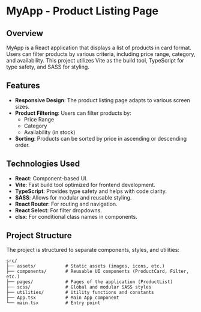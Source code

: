 # MyApp - Product Listing Page

## Overview

MyApp is a React application that displays a list of products in card format. Users can filter products by various criteria, including price range, category, and availability. This project utilizes Vite as the build tool, TypeScript for type safety, and SASS for styling.

## Features

- **Responsive Design**: The product listing page adapts to various screen sizes.
- **Product Filtering**: Users can filter products by:
  - Price Range
  - Category
  - Availability (in stock)
- **Sorting**: Products can be sorted by price in ascending or descending order.

## Technologies Used

- **React**: Component-based UI.
- **Vite**: Fast build tool optimized for frontend development.
- **TypeScript**: Provides type safety and helps with code clarity.
- **SASS**: Allows for modular and reusable styling.
- **React Router**: For routing and navigation.
- **React Select**: For filter dropdowns.
- **clsx**: For conditional class names in components.

## Project Structure

The project is structured to separate components, styles, and utilities:

```plaintext
src/
├── assets/           # Static assets (images, icons, etc.)
├── components/       # Reusable UI components (ProductCard, Filter, etc.)
├── pages/            # Pages of the application (ProductList)
├── scss/             # Global and modular SASS styles
├── utilities/        # Utility functions and constants
├── App.tsx           # Main App component
└── main.tsx          # Entry point
```
